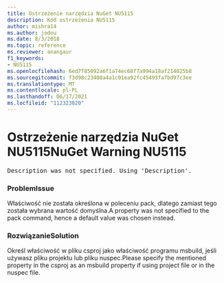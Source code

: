 ```yaml
---
title: Ostrzeżenie narzędzia NuGet NU5115
description: Kod ostrzeżenia NU5115
author: mishra14
ms.author: jodou
ms.date: 8/3/2018
ms.topic: reference
ms.reviewer: anangaur
f1_keywords:
- NU5115
ms.openlocfilehash: 6ed7f85092a6f1a74ec68f7a994a18af214025b8
ms.sourcegitcommit: f3d98c23408a4a1c01ea92fc45493fa7bd97c3ee
ms.translationtype: MT
ms.contentlocale: pl-PL
ms.lasthandoff: 06/17/2021
ms.locfileid: "112323820"
---
```

# <a name="nuget-warning-nu5115"></a><span data-ttu-id="f07e3-103">Ostrzeżenie narzędzia NuGet NU5115</span><span class="sxs-lookup"><span data-stu-id="f07e3-103">NuGet Warning NU5115</span></span>
<pre>Description was not specified. Using 'Description'.</pre>

### <a name="issue"></a><span data-ttu-id="f07e3-104">Problem</span><span class="sxs-lookup"><span data-stu-id="f07e3-104">Issue</span></span>

<span data-ttu-id="f07e3-105">Właściwość nie została określona w poleceniu pack, dlatego zamiast tego została wybrana wartość domyślna.</span><span class="sxs-lookup"><span data-stu-id="f07e3-105">A property was not specified to the pack command, hence a default value was chosen instead.</span></span>


### <a name="solution"></a><span data-ttu-id="f07e3-106">Rozwiązanie</span><span class="sxs-lookup"><span data-stu-id="f07e3-106">Solution</span></span>

<span data-ttu-id="f07e3-107">Określ właściwość w pliku csproj jako właściwość programu msbuild, jeśli używasz pliku projektu lub pliku nuspec.</span><span class="sxs-lookup"><span data-stu-id="f07e3-107">Please specify the mentioned property in the csproj as an msbuild property if using project file or in the nuspec file.</span></span>

